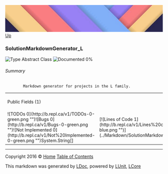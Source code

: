 ![](../Content/LDoc-banner-small.png "")
[Up](../LDoc.md)

### SolutionMarkdownGenerator_L

![Type Abstract Class](http://b.repl.ca/v1/Type-Abstract%20Class-blue.png "") ![Documented 0%](http://b.repl.ca/v1/Documented-0%25-red.png "")




###### Summary

            Markdown generator for projects in the L family.
            

<table style="">
<tr><td>Public   Fields (1)</td>
<td></td>
<td>![Total Lines of Code 1](http://b.repl.ca/v1/Total%20Lines%20of%20Code-1-blue.png "")</td>
<td>![Total Documented 0%](http://b.repl.ca/v1/Total%20Documented-0%25-red.png "")</td>
<td>![Total Coverage 0%](http://b.repl.ca/v1/Total%20Coverage-0%25-red.png "")</td></tr>
<tr><td>![TODOs 0](http://b.repl.ca/v1/TODOs-0-green.png "")![Bugs 0](http://b.repl.ca/v1/Bugs-0-green.png "")![Not Implemented 0](http://b.repl.ca/v1/Not%20Implemented-0-green.png "")System.String[]</td>
<td>[![Lines of Code 1](http://b.repl.ca/v1/Lines%20of%20Code-1-blue.png "")](../Markdown/SolutionMarkdownGenerator_L.cs#L12)</td>
<td>![Documented No](http://b.repl.ca/v1/Documented-No-red.png "")</td>
<td>![Covered No](http://b.repl.ca/v1/Covered-No-red.png "")</td>
</tr>
</table>




---

Copyright 2016 &copy; [Home](../../README.md) [Table of Contents](../../TableOfContents.md)

This markdown was generated by [LDoc](https://github.com/CodeSingularity/LDoc), powered by [LUnit](https://github.com/CodeSingularity/LUnit), [LCore](https://github.com/CodeSingularity/LCore)
